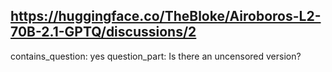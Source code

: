 ## https://huggingface.co/TheBloke/Airoboros-L2-70B-2.1-GPTQ/discussions/2

contains_question: yes
question_part: Is there an uncensored version?